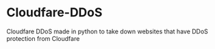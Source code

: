 # Cloudfare-DDoS
Cloudfare DDoS made in python to take down websites that have DDoS protection from Cloudfare

